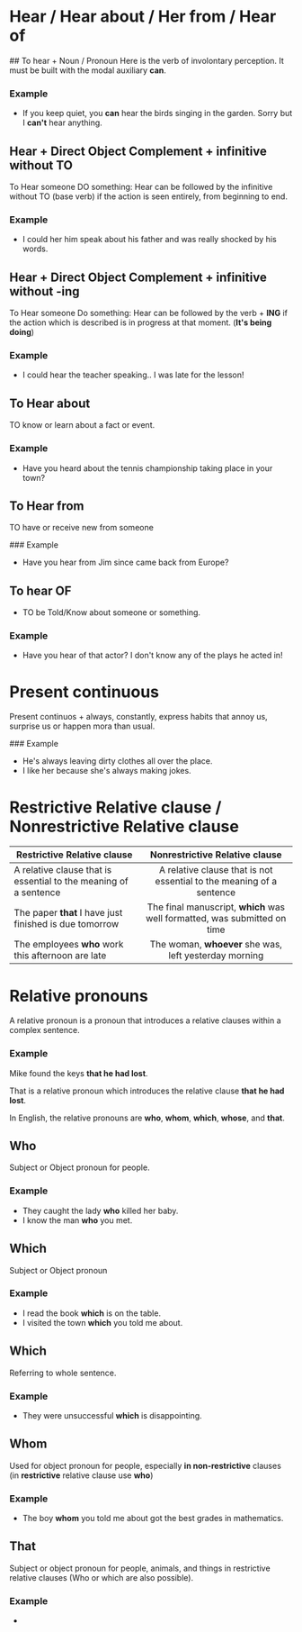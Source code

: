# Hear / Hear about / Her from / Hear of

## To hear + Noun / Pronoun
Here is the verb of involontary perception. It must be built with the modal auxiliary **can**.

### Example
* If you keep quiet, you **can** hear the birds singing in the garden. Sorry but I **can't** hear anything.

## Hear + Direct Object Complement + infinitive without TO
To Hear someone DO something: Hear can be followed by the infinitive without TO (base verb) if the action is seen entirely, from beginning to end.

### Example
* I could her him speak about his father and was really shocked by his words.

## Hear + Direct Object Complement + infinitive without -ing
To Hear someone Do something: Hear can be followed by the verb + **ING** if the action which is described is in progress at that moment. (**It's being doing**)

### Example
* I could hear the teacher speaking.. I was late for the lesson!

## To Hear about
TO know or learn about a fact or event.

### Example
* Have you heard about the tennis championship  taking place in your town?

## To Hear from
TO have or receive new from someone

### Example
* Have you hear from Jim since came back from Europe?

## To hear OF
* TO be Told/Know about someone or something.

### Example
* Have you hear of that actor? I don't know any of the plays he acted in!

# Present continuous
Present continuos + always, constantly, express habits that annoy us, surprise us or happen mora than usual.

### Example
* He's always leaving dirty clothes all over the place.
* I like her because she's always making jokes.

# Restrictive Relative clause / Nonrestrictive Relative clause

|Restrictive Relative clause|Nonrestrictive Relative clause|
|----------|:-------------:|
| A relative clause that is essential to the meaning of a sentence | A relative clause that is not essential to the meaning of a sentence |
| The paper **that** I have just finished is due tomorrow | The final manuscript, **which** was well formatted, was submitted on time |
| The employees **who** work this afternoon are late | The woman, **whoever** she was, left yesterday morning |



# Relative pronouns
A relative pronoun is a pronoun that introduces a relative clauses within a complex sentence.

### Example
Mike found the keys **that he had lost**.

That is a relative pronoun which introduces the relative clause **that he had lost**.

In English, the relative pronouns are **who**, **whom**, **which**, **whose**, and **that**.

## Who
Subject or Object pronoun for people.

### Example
* They caught the lady **who** killed her baby.
* I know the man **who** you met.

## Which
Subject or Object pronoun

### Example
* I read the book **which** is on the table.
* I visited the town **which** you told me about.
  
## Which
Referring to whole sentence.

### Example
* They were unsuccessful **which** is disappointing.

## Whom
Used for object pronoun for people, especially **in non-restrictive** clauses (in **restrictive** relative clause use **who**)

### Example
* The boy **whom** you told me about got the best grades in mathematics.

## That
Subject or object pronoun for people, animals, and things in restrictive relative clauses (Who or which are also possible).

### Example
* 








